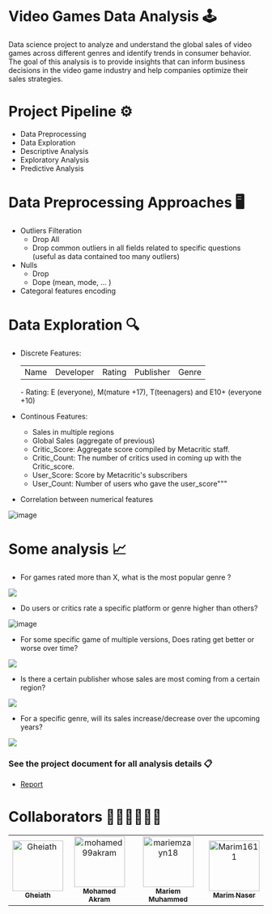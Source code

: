 # Video Games Data Analysis 🕹️
Data science project to analyze and understand the global sales of video games across different genres and identify trends in consumer behavior. The goal of this analysis is to provide insights that can inform business decisions in the video game industry and help companies optimize their sales strategies.

# Project Pipeline ⚙️
  - Data Preprocessing
  - Data Exploration
  - Descriptive Analysis 
  - Exploratory Analysis
  - Predictive Analysis

# Data Preprocessing Approaches 🖥
  - Outliers Filteration
      * Drop All
      * Drop common outliers in all fields related to specific questions (useful as data contained too many outliers)
  - Nulls
      * Drop
      * Dope (mean, mode, ... )
  - Categoral features encoding

# Data Exploration 🔍

  - Discrete Features:
      
      <table>
      <tr>  <td>Name</td> <td>Developer</td> <td>Rating</td> <td>Publisher</td> <td>Genre</td>   </tr>       </table>
      - Rating: E (everyone), M(mature +17), T(teenagers) and E10+ (everyone +10)

  - Continous Features:
    * Sales in multiple regions
    * Global Sales (aggregate of previous)
    * Critic_Score: Aggregate score compiled by Metacritic staff.
    * Critic_Count: The number of critics used in coming up with the Critic_score.
    * User_Score: Score by Metacritic's subscribers
    * User_Count: Number of users who gave the user_score"""

  - Correlation between numerical features
    
![image](https://github.com/GhiathAjam/Analysis-of-Video-Games-Sales/assets/43111805/a0e9f511-ebea-445a-8ce8-655245d5be0d)


# Some analysis 📈

  - For games rated more than X, what is the most popular genre ?
    
  ![](https://github.com/GhiathAjam/Analysis-of-Video-Games-Sales/assets/43111805/65471cec-0a76-4998-b129-b674cc7579e8)

  - Do users or critics rate a specific platform or genre higher than others?

![image](https://github.com/GhiathAjam/Analysis-of-Video-Games-Sales/assets/43111805/eb09e27d-44f2-4ed2-8e95-d5d94fcdaa85)

  - For some specific game of multiple versions, Does rating get better or worse over time?
    
![](https://github.com/GhiathAjam/Analysis-of-Video-Games-Sales/assets/43111805/2082503f-d8cd-4c27-97ee-e01d76236076)


  - Is there a certain publisher whose sales are most coming from a certain region?
    
![](https://github.com/GhiathAjam/Analysis-of-Video-Games-Sales/assets/43111805/ca660a88-2ee3-4ab8-91f6-937f1ebf740f)

  - For a specific genre, will its sales increase/decrease over the upcoming years?
    
 ![](https://github.com/GhiathAjam/Analysis-of-Video-Games-Sales/assets/43111805/359c508d-ca5f-4ed2-824f-a25154139532)

### See the project document for all analysis details 📋

<!--
  - https://drive.google.com/drive/folders/1USOr-5aPy2-4Wn13b_IKpOFjs3goyDmx?usp=sharing
-->
  - [Report](./Deliverables/DS_Report18.pdf)
    
# Collaborators 👨🏻‍💻👩🏻‍💻

<table align="center">
<tr>
    <td align="center">
        <a href="https://github.com/GhiathAjam">
            <img src="https://avatars.githubusercontent.com/u/43111805?v=4" width="100;" alt="Gheiath"/>
            <br />
            <sub><b>Gheiath</b></sub>
        </a>
    </td>
   <td align="center">
        <a href="https://github.com/mohamed99akram">
            <img src="https://avatars.githubusercontent.com/u/69890013?v=4" width="100;" alt="mohamed99akram"/>
            <br />
            <sub><b>Mohamed Akram</b></sub>
        </a>
    </td>
    <td align="center">
        <a href="https://github.com/mariemzayn18">
            <img src="https://avatars.githubusercontent.com/u/76264155?v=4" width="100;" alt="mariemzayn18"/>
            <br />
            <sub><b>Mariem Muhammed</b></sub>
        </a>
    </td>
    <td align="center">
        <a href="https://github.com/Marim1611">
            <img src="https://avatars.githubusercontent.com/u/76243256?v=4" width="100;" alt="Marim1611"/>
            <br />
            <sub><b>Marim Naser</b></sub>
        </a>
    </td>
   </tr>
</table>
